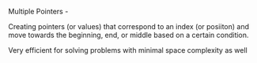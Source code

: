 Multiple Pointers - 

Creating pointers (or values) that correspond to an index (or posiiton) and move towards the beginning, end, or middle based on a certain condition. 

Very efficient for solving problems with minimal space complexity as well 
